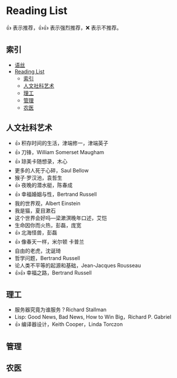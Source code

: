 # Reading List

:+1: 表示推荐，:+1::+1: 表示强烈推荐，:x: 表示不推荐。

## 索引

- [语丝](./yusi.md)
- [Reading List](#reading-list)
  - [索引](#索引)
  - [人文社科艺术](#人文社科艺术)
  - [理工](#理工)
  - [管理](#管理)
  - [农医](#农医)

## 人文社科艺术

- :+1: 积存时间的生活，津端修一，津端英子
- :+1: 刀锋，William Somerset Maugham
- :+1: 琼美卡随想录，木心
- 更多的人死于心碎，Saul Bellow
- 猴子·罗汉池，袁哲生
- :+1: 夜晚的潜水艇，陈春成
- :+1: 幸福婚姻与性，Bertrand Russell
- 我的世界观，Albert Einstein
- 我是猫，夏目漱石
- 这个世界会好吗—梁漱溟晚年口述，艾恺
- 生命因你而火热，彭磊，庞宽
- :+1: 北海怪兽，彭磊
- :+1: 像春天一样，米尔顿 卡普兰
- 自由的老虎，沈诞琦
- 哲学问题，Bertrand Russell
- 论人类不平等的起源和基础，Jean-Jacques Rousseau
- :+1::+1: 幸福之路，Bertrand Russell

## 理工

- 服务器究竟为谁服务？Richard Stallman
- Lisp: Good News, Bad News, How to Win Big，Richard P. Gabriel
- :+1: 编译器设计，Keith Cooper，Linda Torczon

## 管理

## 农医

